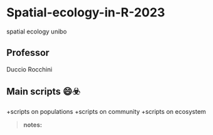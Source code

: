 # Spatial-ecology-in-R-2023
spatial ecology unibo
## Professor
Duccio Rocchini

## Main scripts 😄☣️
+scripts on populations
+scripts on community
+scripts on ecosystem

>**notes:**

